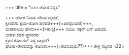 +++
title = "೦೨೨ ಚೋರ ನಿನ್ದಿಸಿ"

+++
ಚೋರ ನಿಂದಿಸಿ ಶಶಿಯ ಬೈದಡೆ,  
ಕ್ಷೀರವನು ಕ್ಷಯ-ರೋಗಿ ಹಳಿದರೆ+++(=ತಿರಸ್ಕರಿಸಿದರೆ)+++,  
ವಾರಣಾಸಿಯ ಹೆಳವ+++(=ಕುಣ್ಟ)+++ ನಿಂದಿಸಿ ನಕ್ಕರ್ ಏನ್ ಅಹುದು.  
ಭಾರತ-ಕಥನ-ಪ್ರಸಂಗವ  
ಕ್ರೂರ ಕರ್ಮಿಗಳ್ ಎತ್ತ ಬಲ್ಲರು?  
ಘೋರ-ರೌರವವನ್ನು ಕೆಡಿಸುಗು+++(=ಕೆಡಿಸುವುದು??)+++ ಕೇಳ್ದ ಸಜ್ಜನರ     ॥22॥